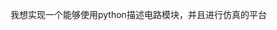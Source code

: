 <!--
 * COPYRIGHT (C) 2021, lizhun, Fudan University
 * lizhun    email:21212020102@m.fudan.edu.cn
 * Fudan University        www.fudan.edu.cn              
 * -----------------------------------------
 * @Descripttion: this is 
 * @version: 1.0
 * @Author: lizhun
 * @Date: 2022-09-16 20:35:46
 * @LastEditors: lizhun
 * @LastEditTime: 2022-09-16 20:35:47
-->

我想实现一个能够使用python描述电路模块，并且进行仿真的平台
